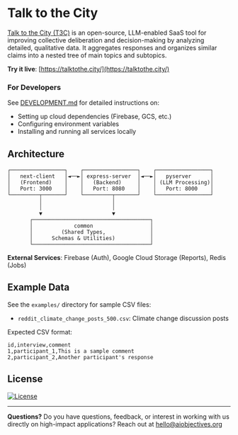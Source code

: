 # Talk to the City

[Talk to the City (T3C)](https://ai.objectives.institute/talk-to-the-city) is an open-source, LLM-enabled SaaS tool for improving collective deliberation and decision-making by analyzing detailed, qualitative data. It aggregates responses and organizes similar claims into a nested tree of main topics and subtopics.

**Try it live**: [https://talktothe.city/](https://talktothe.city/)

### For Developers

See [DEVELOPMENT.md](DEVELOPMENT.md) for detailed instructions on:

- Setting up cloud dependencies (Firebase, GCS, etc.)
- Configuring environment variables
- Installing and running all services locally

## Architecture

```
┌─────────────────┐    ┌─────────────────┐    ┌─────────────────┐
│   next-client   │◄──►│ express-server  │◄──►│   pyserver      │
│   (Frontend)    │    │   (Backend)     │    │ (LLM Processing)│
│   Port: 3000    │    │   Port: 8080    │    │   Port: 8000    │
└─────────┬───────┘    └─────────┬───────┘    └─────────────────┘
          │                      │
          │                      │
          ▼                      ▼
       ┌─────────────────────────────────────┐
       │             common                  │
       │         (Shared Types,              │
       │      Schemas & Utilities)           │
       └─────────────────────────────────────┘
```

**External Services**: Firebase (Auth), Google Cloud Storage (Reports), Redis (Jobs)

## Example Data

See the `examples/` directory for sample CSV files:

- `reddit_climate_change_posts_500.csv`: Climate change discussion posts

Expected CSV format:

```csv
id,interview,comment
1,participant_1,This is a sample comment
2,participant_2,Another participant's response
```

## License

[![License](https://img.shields.io/badge/license-Apache%202-blue)](LICENSE.txt)

---

**Questions?** Do you have questions, feedback, or interest in working with us directly on high-impact applications? Reach out at <hello@aiobjectives.org>
